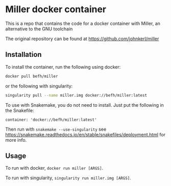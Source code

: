 # Miller docker container

This is a repo that contains the code for a docker container with Miller, an alternative to the GNU toolchain

The original repository can be found at https://github.com/johnkerl/miller

## Installation

To install the container, run the following using docker:

```bash
docker pull befh/miller
```

or the following with singularity:

```bash
singularity pull --name miller.img docker://befh/miller:latest
```

To use with Snakemake, you do not need to install. Just put the following in the Snakefile:

```
container: 'docker://befh/miller:latest'
```

Then run with `snakemake --use-singularity` see https://snakemake.readthedocs.io/en/stable/snakefiles/deployment.html for more info.

## Usage

To run with docker, `docker run miller [ARGS]`.

To run with singularity, `singularity run miller.img [ARGS]`.

